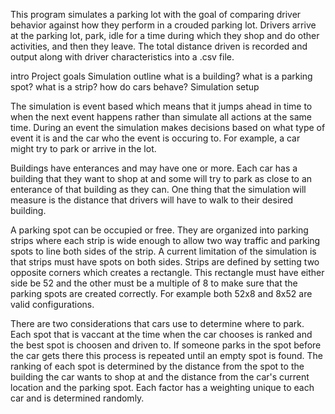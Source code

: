 This program simulates a parking lot with the goal of comparing driver behavior against how they perform in a crouded parking lot. Drivers arrive at the parking lot, park, idle for a time during which they shop and do other activities, and then they leave. The total distance driven is recorded and output along with driver characteristics into a .csv file. 

intro
Project goals
Simulation outline
    what is a building?
    what is a parking spot?
    what is a strip?
    how do cars behave?
Simulation setup


The simulation is event based which means that it jumps ahead in time to when the next event happens rather than simulate all actions at the same time. During an event the simulation makes decisions based on what type of event it is and the car who the event is occuring to. For example, a car might try to park or arrive in the lot. 

Buildings have enterances and may have one or more. Each car has a building that they want to shop at and some will try to park as close to an enterance of that building as they can. One thing that the simulation will measure is the distance that drivers will have to walk to their desired building. 

A parking spot can be occupied or free. They are organized into parking strips where each strip is wide enough to allow two way traffic and parking spots to line both sides of the strip. A current limitation of the simulation is that strips must have spots on both sides. Strips are defined by setting two opposite corners which creates a rectangle. This rectangle must have either side be 52 and the other must be a multiple of 8 to make sure that the parking spots are created correctly. For example both 52x8 and 8x52 are valid configurations. 

There are two considerations that cars use to determine where to park. Each spot that is vaccant at the time when the car chooses is ranked and the best spot is choosen and driven to. If someone parks in the spot before the car gets there this process is repeated until an empty spot is found. The ranking of each spot is determined by the distance from the spot to the building the car wants to shop at and the distance from the car's current location and the parking spot. Each factor has a weighting unique to each car and is determined randomly.

